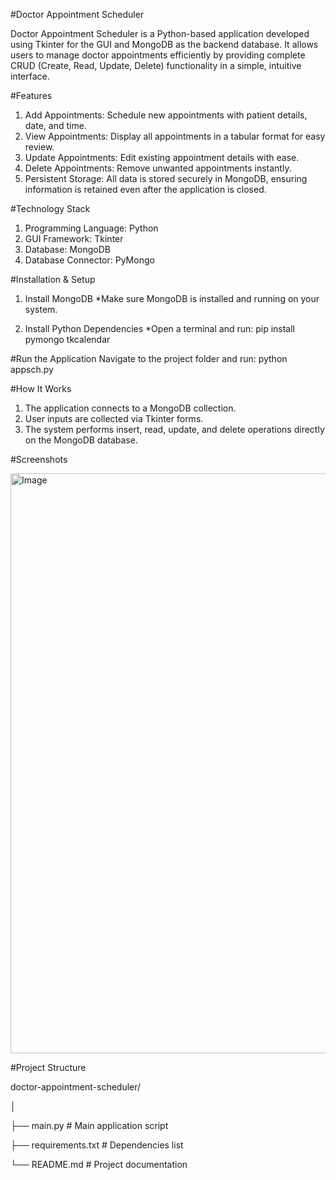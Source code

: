 #Doctor Appointment Scheduler

Doctor Appointment Scheduler is a Python-based application developed using Tkinter for the GUI and MongoDB as the backend database.
It allows users to manage doctor appointments efficiently by providing complete CRUD (Create, Read, Update, Delete) functionality in a simple, intuitive interface.

#Features
1. Add Appointments: Schedule new appointments with patient details, date, and time.
2. View Appointments: Display all appointments in a tabular format for easy review.
3. Update Appointments: Edit existing appointment details with ease.
4. Delete Appointments: Remove unwanted appointments instantly.
5. Persistent Storage: All data is stored securely in MongoDB, ensuring information is retained even after the application is closed.

#Technology Stack
1. Programming Language: Python
2. GUI Framework: Tkinter
3. Database: MongoDB
4. Database Connector: PyMongo

#Installation & Setup
1. Install MongoDB
*Make sure MongoDB is installed and running on your system.

2. Install Python Dependencies
*Open a terminal and run:
pip install pymongo tkcalendar

#Run the Application
Navigate to the project folder and run:
python appsch.py

#How It Works
1. The application connects to a MongoDB collection.
2. User inputs are collected via Tkinter forms.
3. The system performs insert, read, update, and delete operations directly on the MongoDB database.

#Screenshots

<img width="1919" height="928" alt="Image" src="https://github.com/user-attachments/assets/4146bdd9-d96c-4422-811c-df3417fcef3d" />

#Project Structure

doctor-appointment-scheduler/

│

├── main.py              # Main application script

├── requirements.txt     # Dependencies list

└── README.md            # Project documentation

